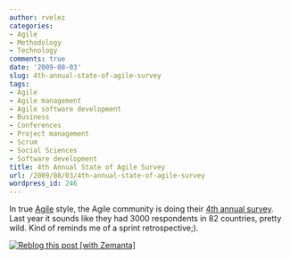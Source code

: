 ```yaml
---
author: rvelez
categories:
- Agile
- Methodology
- Technology
comments: true
date: '2009-08-03'
slug: 4th-annual-state-of-agile-survey
tags:
- Agile
- Agile management
- Agile software development
- Business
- Conferences
- Project management
- Scrum
- Social Sciences
- Software development
title: 4th Annual State of Agile Survey
url: /2009/08/03/4th-annual-state-of-agile-survey
wordpress_id: 246
---
```



In true [Agile](http://en.wikipedia.org/wiki/Agile_management) style, the Agile community is doing their [4th annual survey](http://www.theserverside.com/news/thread.tss?thread_id=55332). Last year it sounds like they had 3000 respondents in 82 countries, pretty wild. Kind of reminds me of a sprint retrospective;).


[![Reblog this post [with Zemanta]](http://img.zemanta.com/reblog_e.png?x-id=d9c806d0-d0c2-4f98-b513-ae78dadaeaeb)](http://reblog.zemanta.com/zemified/d9c806d0-d0c2-4f98-b513-ae78dadaeaeb/)
